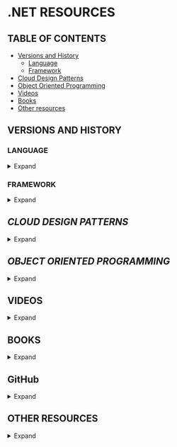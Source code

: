 # **.NET RESOURCES**


## **TABLE OF CONTENTS**
* [Versions and History](#versions-and-history)
  * [Language](#language)
  * [Framework](#framework)
* [Cloud Design Patterns](#cloud-design-patterns)
* [Object Oriented Programming](#object-oriented-programming)
* [Videos](#videos)
* [Books](#books)
* [Other resources](#other-resources)


## **VERSIONS AND HISTORY**

### LANGUAGE

<details> 
  <summary>Expand</summary>

* [C# 11](https://learn.microsoft.com/en-us/dotnet/csharp/whats-new/csharp-11)
* [C# 10](https://docs.microsoft.com/en-us/dotnet/csharp/whats-new/csharp-10)
* [C# 9](https://docs.microsoft.com/en-us/dotnet/csharp/whats-new/csharp-9)
* [C# 8](https://docs.microsoft.com/en-us/dotnet/csharp/whats-new/csharp-8)
* C# 7
  * [7.3](https://docs.microsoft.com/en-us/dotnet/csharp/whats-new/csharp-7-3)
  * [7.2](https://docs.microsoft.com/en-us/dotnet/csharp/whats-new/csharp-7-2)
  * [7.1](https://docs.microsoft.com/en-us/dotnet/csharp/whats-new/csharp-7-1)
  * [7.0](https://docs.microsoft.com/en-us/dotnet/csharp/whats-new/csharp-7)
* [C# 6](https://docs.microsoft.com/en-us/dotnet/csharp/whats-new/csharp-6)
* [C# 5](https://docs.microsoft.com/en-us/dotnet/csharp/whats-new/csharp-version-history#c-version-50)
* [C# 4](https://docs.microsoft.com/en-us/dotnet/csharp/whats-new/csharp-version-history#c-version-40)
* [C# 3](https://docs.microsoft.com/en-us/dotnet/csharp/whats-new/csharp-version-history#c-version-30)
* [C# 2](https://docs.microsoft.com/en-us/dotnet/csharp/whats-new/csharp-version-history#c-version-20)
* C# 1
  * [1.2](https://docs.microsoft.com/en-us/dotnet/csharp/whats-new/csharp-version-history#c-version-12)
  * [1.0](https://docs.microsoft.com/en-us/dotnet/csharp/whats-new/csharp-version-history#c-version-10)

</details>

### FRAMEWORK

<details> 
  <summary>Expand</summary>

#### [.NET 7](https://github.com/dotnet/core/tree/main/release-notes/7.0)
||||
|:---:|:---:|:---:|
|7.0.3|[Release notes](https://github.com/dotnet/core/blob/main/release-notes/7.0/7.0.3/7.0.3.md)|[Blog roundup](https://devblogs.microsoft.com/dotnet/february-2023-updates)|
|7.0.2|[Release notes](https://github.com/dotnet/core/blob/main/release-notes/7.0/7.0.2/7.0.2.md)|[Blog roundup](https://devblogs.microsoft.com/dotnet/january-2023-updates)|
|7.0.1|[Release notes](https://github.com/dotnet/core/blob/main/release-notes/7.0/7.0.1/7.0.1.md)|[Blog roundup](https://devblogs.microsoft.com/dotnet/december-2022-updates)|
|7.0.0|[Release notes](https://github.com/dotnet/core/blob/main/release-notes/7.0/7.0.0/7.0.0.md)|[Blog roundup](https://devblogs.microsoft.com/dotnet/announcing-dotnet-7)|

#### [.NET 6](https://github.com/dotnet/core/tree/main/release-notes/6.0)
||||
|:---:|:---:|:---:|
|6.0.14|[Release notes](https://github.com/dotnet/core/blob/main/release-notes/6.0/6.0.14/6.0.14.md)|[Blog roundup](https://devblogs.microsoft.com/dotnet/february-2023-updates)|
|6.0.13|[Release notes](https://github.com/dotnet/core/blob/main/release-notes/6.0/6.0.13/6.0.13.md)|[Blog roundup](https://devblogs.microsoft.com/dotnet/january-2023-updates)|
|6.0.12|[Release notes](https://github.com/dotnet/core/blob/main/release-notes/6.0/6.0.12/6.0.12.md)|[Blog roundup](https://devblogs.microsoft.com/dotnet/december-2022-updates)|
|6.0.11|[Release notes](https://github.com/dotnet/core/blob/main/release-notes/6.0/6.0.11/6.0.11.md)|[Blog roundup](https://devblogs.microsoft.com/dotnet/november-2022-updates)|
|6.0.10|[Release notes](https://github.com/dotnet/core/blob/main/release-notes/6.0/6.0.10/6.0.10.md)|[Blog roundup](https://devblogs.microsoft.com/dotnet/october-2022-updates)|
|6.0.9|[Release notes](https://github.com/dotnet/core/blob/main/release-notes/6.0/6.0.9/6.0.9.md)|[Blog roundup](https://devblogs.microsoft.com/dotnet/september-2022-updates)|
|6.0.8|[Release notes](https://github.com/dotnet/core/blob/main/release-notes/6.0/6.0.8/6.0.8.md)|[Blog roundup](https://devblogs.microsoft.com/dotnet/august-2022-updates)|
|6.0.7|[Release notes](https://github.com/dotnet/core/blob/main/release-notes/6.0/6.0.7/6.0.7.md)|[Blog roundup](https://devblogs.microsoft.com/dotnet/july-2022-updates)|
|6.0.6|[Release notes](https://github.com/dotnet/core/blob/main/release-notes/6.0/6.0.6/6.0.6.md)|[Blog roundup](https://devblogs.microsoft.com/dotnet/june-2022-updates)|
|6.0.5|[Release notes](https://github.com/dotnet/core/blob/main/release-notes/6.0/6.0.5/6.0.5.md)|[Blog roundup](https://devblogs.microsoft.com/dotnet/may-2022-updates)|
|6.0.4|[Release notes](https://github.com/dotnet/core/blob/main/release-notes/6.0/6.0.4/6.0.4.md)|[Blog roundup](https://devblogs.microsoft.com/dotnet/april-2022-updates)|
|6.0.3|[Release notes](https://github.com/dotnet/core/blob/main/release-notes/6.0/6.0.3/6.0.3.md)|[Blog roundup](https://devblogs.microsoft.com/dotnet/march-2022-updates)|
|6.0.2|[Release notes](https://github.com/dotnet/core/blob/main/release-notes/6.0/6.0.2/6.0.2.md)|[Blog roundup](https://devblogs.microsoft.com/dotnet/february-2022-updates)|
|6.0.1|[Release notes](https://github.com/dotnet/core/blob/main/release-notes/6.0/6.0.1/6.0.1.md)|[Blog roundup](https://devblogs.microsoft.com/dotnet/december-2021-updates)|
|6.0.0|[Release notes](https://github.com/dotnet/core/blob/main/release-notes/6.0/6.0.0/6.0.0.md)|[Blog roundup](https://devblogs.microsoft.com/dotnet/announcing-asp-net-core-in-net-6)|

#### [.NET 5](https://github.com/dotnet/core/tree/main/release-notes/5.0)
||||
|:---:|:---:|:---:|
|5.0.17|[Release notes](https://github.com/dotnet/core/blob/main/release-notes/5.0/5.0.17/5.0.17.md)|[Blog roundup](https://devblogs.microsoft.com/dotnet/may-2022-updates)|
|5.0.16|[Release notes](https://github.com/dotnet/core/blob/main/release-notes/5.0/5.0.16/5.0.16.md)|[Blog roundup](https://devblogs.microsoft.com/dotnet/april-2022-updates)|
|5.0.15|[Release notes](https://github.com/dotnet/core/blob/main/release-notes/5.0/5.0.15/5.0.15.md)|[Blog roundup](https://devblogs.microsoft.com/dotnet/march-2022-updates)|
|5.0.14|[Release notes](https://github.com/dotnet/core/blob/main/release-notes/5.0/5.0.14/5.0.14.md)|[Blog roundup](https://devblogs.microsoft.com/dotnet/february-2022-updates)|
|5.0.13|[Release notes](https://github.com/dotnet/core/blob/main/release-notes/5.0/5.0.13/5.0.13.md)|[Blog roundup](https://devblogs.microsoft.com/dotnet/december-2021-updates)|
|5.0.12|[Release notes](https://github.com/dotnet/core/blob/main/release-notes/5.0/5.0.12/5.0.12.md)|[Blog roundup](https://devblogs.microsoft.com/dotnet/november-2021-updates)|
|5.0.11|[Release notes](https://github.com/dotnet/core/blob/main/release-notes/5.0/5.0.11/5.0.11.md)|[Blog roundup](https://devblogs.microsoft.com/dotnet/october-2021-updates)|
|5.0.10|[Release notes](https://github.com/dotnet/core/blob/main/release-notes/5.0/5.0.10/5.0.10.md)|[Blog roundup](https://devblogs.microsoft.com/dotnet/september-2021-updates)|
|5.0.9|[Release notes](https://github.com/dotnet/core/blob/main/release-notes/5.0/5.0.9/5.0.9.md)|[Blog roundup](https://devblogs.microsoft.com/dotnet/net-august-2021)|
|5.0.8|[Release notes](https://github.com/dotnet/core/blob/main/release-notes/5.0/5.0.8/5.0.8.md)|[Blog roundup](https://devblogs.microsoft.com/dotnet/net-july-2021)|
|5.0.7|[Release notes](https://github.com/dotnet/core/blob/main/release-notes/5.0/5.0.7/5.0.7.md)|[Blog roundup](https://devblogs.microsoft.com/dotnet/net-june-2021)|
|5.0.6|[Release notes](https://github.com/dotnet/core/blob/main/release-notes/5.0/5.0.6/5.0.6.md)|[Blog roundup](https://devblogs.microsoft.com/dotnet/net-may-2021)|
|5.0.5|[Release notes](https://github.com/dotnet/core/blob/main/release-notes/5.0/5.0.5/5.0.5.md)|[Blog roundup](https://devblogs.microsoft.com/dotnet/net-april-2021)|
|5.0.4|[Release notes](https://github.com/dotnet/core/blob/main/release-notes/5.0/5.0.4/5.0.4.md)|[Blog roundup](https://devblogs.microsoft.com/dotnet/net-march-2021)|
|5.0.3|[Release notes](https://github.com/dotnet/core/blob/main/release-notes/5.0/5.0.3/5.0.3.md)|[Blog roundup](https://devblogs.microsoft.com/dotnet/net-february-2021)|
|5.0.2|[Release notes](https://github.com/dotnet/core/blob/main/release-notes/5.0/5.0.2/5.0.2.md)|[Blog roundup](https://devblogs.microsoft.com/dotnet/net-january-2021)|
|5.0.1|[Release notes](https://github.com/dotnet/core/blob/main/release-notes/5.0/5.0.1/5.0.1.md)|[Blog roundup](https://devblogs.microsoft.com/dotnet/net-december-2020)|
|5.0.0|[Release notes](https://github.com/dotnet/core/blob/main/release-notes/5.0/5.0.0/5.0.0.md)|[Blog roundup](https://devblogs.microsoft.com/dotnet/announcing-net-5-0)|

#### [.NET Core 3.1](https://github.com/dotnet/core/tree/main/release-notes/3.1)
||||
|:---:|:---:|:---:|
|3.1.32|[Release notes](https://github.com/dotnet/core/blob/main/release-notes/3.1/3.1.32/3.1.32.md)|[Blog roundup](https://devblogs.microsoft.com/dotnet/december-2022-updates)|
|3.1.31|[Release notes](https://github.com/dotnet/core/blob/main/release-notes/3.1/3.1.31/3.1.31.md)|[Blog roundup](https://devblogs.microsoft.com/dotnet/november-2022-updates)|
|3.1.30|[Release notes](https://github.com/dotnet/core/blob/main/release-notes/3.1/3.1.30/3.1.30.md)|[Blog roundup](https://devblogs.microsoft.com/dotnet/october-2022-updates)|
|3.1.29|[Release notes](https://github.com/dotnet/core/blob/main/release-notes/3.1/3.1.29/3.1.29.md)|[Blog roundup](https://devblogs.microsoft.com/dotnet/september-2022-updates)|
|3.1.28|[Release notes](https://github.com/dotnet/core/blob/main/release-notes/3.1/3.1.28/3.1.28.md)|[Blog roundup](https://devblogs.microsoft.com/dotnet/august-2022-updates)|
|3.1.27|[Release notes](https://github.com/dotnet/core/blob/main/release-notes/3.1/3.1.27/3.1.27.md)|[Blog roundup](https://devblogs.microsoft.com/dotnet/july-2022-updates)|
|3.1.26|[Release notes](https://github.com/dotnet/core/blob/main/release-notes/3.1/3.1.26/3.1.26.md)|[Blog roundup](https://devblogs.microsoft.com/dotnet/june-2022-updates)|
|3.1.25|[Release notes](https://github.com/dotnet/core/blob/main/release-notes/3.1/3.1.25/3.1.25.md)|[Blog roundup](https://devblogs.microsoft.com/dotnet/may-2022-updates)|
|3.1.24|[Release notes](https://github.com/dotnet/core/blob/main/release-notes/3.1/3.1.24/3.1.24.md)|[Blog roundup](https://devblogs.microsoft.com/dotnet/april-2022-updates)|
|3.1.23|[Release notes](https://github.com/dotnet/core/blob/main/release-notes/3.1/3.1.23/3.1.23.md)|[Blog roundup](https://devblogs.microsoft.com/dotnet/march-2022-updates)|
|3.1.22|[Release notes](https://github.com/dotnet/core/blob/main/release-notes/3.1/3.1.22/3.1.22.md)|[Blog roundup](https://devblogs.microsoft.com/dotnet/december-2021-updates)|
|3.1.21|[Release notes](https://github.com/dotnet/core/blob/main/release-notes/3.1/3.1.21/3.1.21.md)|[Blog roundup](https://devblogs.microsoft.com/dotnet/november-2021-updates)|
|3.1.20|[Release notes](https://github.com/dotnet/core/blob/main/release-notes/3.1/3.1.20/3.1.20.md)|[Blog roundup](https://devblogs.microsoft.com/dotnet/october-2021-updates)|
|3.1.19|[Release notes](https://github.com/dotnet/core/blob/main/release-notes/3.1/3.1.19/3.1.19.md)|[Blog roundup](https://devblogs.microsoft.com/dotnet/september-2021-updates)|
|3.1.18|[Release notes](https://github.com/dotnet/core/blob/main/release-notes/3.1/3.1.18/3.1.18.md)|[Blog roundup](https://devblogs.microsoft.com/dotnet/net-august-2021)|
|3.1.17|[Release notes](https://github.com/dotnet/core/blob/main/release-notes/3.1/3.1.17/3.1.17.md)|[Blog roundup](https://devblogs.microsoft.com/dotnet/net-july-2021)|
|3.1.16|[Release notes](https://github.com/dotnet/core/blob/main/release-notes/3.1/3.1.16/3.1.16.md)|[Blog roundup](https://devblogs.microsoft.com/dotnet/net-june-2021)|
|3.1.15|[Release notes](https://github.com/dotnet/core/blob/main/release-notes/3.1/3.1.15/3.1.15.md)|[Blog roundup](https://devblogs.microsoft.com/dotnet/net-may-2021)|
|3.1.14|[Release notes](https://github.com/dotnet/core/blob/main/release-notes/3.1/3.1.14/3.1.14.md)|[Blog roundup](https://devblogs.microsoft.com/dotnet/net-april-2021)|
|3.1.13|[Release notes](https://github.com/dotnet/core/blob/main/release-notes/3.1/3.1.13/3.1.13.md)|[Blog roundup](https://devblogs.microsoft.com/dotnet/net-march-2021)|
|3.1.12|[Release notes](https://github.com/dotnet/core/blob/main/release-notes/3.1/3.1.12/3.1.12.md)|[Blog roundup](https://devblogs.microsoft.com/dotnet/net-february-2021)|
|3.1.11|[Release notes](https://github.com/dotnet/core/blob/main/release-notes/3.1/3.1.11/3.1.11.md)|[Blog roundup](https://devblogs.microsoft.com/dotnet/net-january-2021)|
|3.1.10|[Release notes](https://github.com/dotnet/core/blob/main/release-notes/3.1/3.1.10/3.1.10.md)|[Blog roundup](https://devblogs.microsoft.com/dotnet/net-core-november-2020)|
|3.1.9|[Release notes](https://github.com/dotnet/core/blob/main/release-notes/3.1/3.1.9/3.1.9.md)|[Blog roundup](https://devblogs.microsoft.com/dotnet/net-core-october-2020)|
|3.1.8|[Release notes](https://github.com/dotnet/core/blob/main/release-notes/3.1/3.1.8/3.1.8.md)|[Blog roundup](https://devblogs.microsoft.com/dotnet/net-core-september-2020)|
|3.1.7|[Release notes](https://github.com/dotnet/core/blob/main/release-notes/3.1/3.1.7/3.1.7.md)|[Blog roundup](https://devblogs.microsoft.com/dotnet/net-core-august-2020)|
|3.1.6|[Release notes](https://github.com/dotnet/core/blob/main/release-notes/3.1/3.1.6/3.1.6.md)|[Blog roundup](https://devblogs.microsoft.com/dotnet/net-core-july-2020)|
|3.1.5|[Release notes](https://github.com/dotnet/core/blob/main/release-notes/3.1/3.1.5/3.1.5.md)|[Blog roundup](https://devblogs.microsoft.com/dotnet/net-core-june-2020-updates-2-1-19-and-3-1-5)|
|3.1.4|[Release notes](https://github.com/dotnet/core/blob/main/release-notes/3.1/3.1.4/3.1.4.md)|[Blog roundup](https://devblogs.microsoft.com/dotnet/net-core-may-2020)|
|3.1.3|[Release notes](https://github.com/dotnet/core/blob/main/release-notes/3.1/3.1.3/3.1.3.md)|[Blog roundup](https://devblogs.microsoft.com/dotnet/net-core-march-2020)|
|3.1.2|[Release notes](https://github.com/dotnet/core/blob/main/release-notes/3.1/3.1.2/3.1.2.md)|[Blog roundup](https://devblogs.microsoft.com/dotnet/net-core-february-2020)|
|3.1.1|[Release notes](https://github.com/dotnet/core/blob/main/release-notes/3.1/3.1.1/3.1.1.md)|[Blog roundup](https://devblogs.microsoft.com/dotnet/net-core-january-2020)|
|3.1.0|[Release notes](https://github.com/dotnet/core/blob/main/release-notes/3.1/3.1.0/3.1.0.md)|[Blog roundup](https://devblogs.microsoft.com/dotnet/announcing-net-core-3-1)|

#### [.NET Core 3.0](https://github.com/dotnet/core/tree/main/release-notes/3.0)
||||
|:---:|:---:|:---:|
|3.0.3|[Release notes](https://github.com/dotnet/core/blob/main/release-notes/3.0/3.0.3/3.0.3.md)|[Blog roundup](https://devblogs.microsoft.com/dotnet/net-core-february-2020)|
|3.0.2|[Release notes](https://github.com/dotnet/core/blob/main/release-notes/3.0/3.0.2/3.0.2.md)|[Blog roundup](https://devblogs.microsoft.com/dotnet/net-core-January-2020)|
|3.0.1|[Release notes](https://github.com/dotnet/core/blob/main/release-notes/3.0/3.0.1/3.0.1.md)|[Blog roundup](https://devblogs.microsoft.com/dotnet/net-core-November-2019)|
|3.0.0|[Release notes](https://github.com/dotnet/core/blob/main/release-notes/3.0/3.0.0/3.0.0.md)|[Blog roundup](https://devblogs.microsoft.com/dotnet/announcing-net-core-3-0)|

#### [.NET Core 2.2](https://github.com/dotnet/core/tree/main/release-notes/2.2)
||||
|:---:|:---:|:---:|
|2.2.8|[Release notes](https://github.com/dotnet/core/blob/main/release-notes/2.2/2.2.8/2.2.8.md)|[Blog roundup](https://devblogs.microsoft.com/dotnet/net-core-November-2019)|
|2.2.7|[Release notes](https://github.com/dotnet/core/blob/main/release-notes/2.2/2.2.7/2.2.7.md)|[Blog roundup](https://devblogs.microsoft.com/dotnet/net-core-september-2019)|
|2.2.6|[Release notes](https://github.com/dotnet/core/blob/main/release-notes/2.2/2.2.6/2.2.6.md)|[Blog roundup](https://devblogs.microsoft.com/dotnet/net-core-july-2019)|
|2.2.5|[Release notes](https://github.com/dotnet/core/blob/main/release-notes/2.2/2.2.5/2.2.5.md)|[Blog roundup](https://devblogs.microsoft.com/dotnet/net-core-may-2019)|
|2.2.4|[Release notes](https://github.com/dotnet/core/blob/main/release-notes/2.2/2.2.4/2.2.4.md)|[Blog roundup](https://devblogs.microsoft.com/dotnet/net-core-april-2019-updates-2-1-10-and-2-2-4)|
|2.2.3|[Release notes](https://github.com/dotnet/core/blob/main/release-notes/2.2/2.2.3/2.2.3.md)|[Blog roundup](https://devblogs.microsoft.com/dotnet/net-core-march-2019)|
|2.2.2|[Release notes](https://github.com/dotnet/core/blob/main/release-notes/2.2/2.2.2/2.2.2.md)|[Blog roundup](https://devblogs.microsoft.com/dotnet/net-core-february-2019)|
|2.2.1|[Release notes](https://github.com/dotnet/core/blob/main/release-notes/2.2/2.2.1/2.2.1.md)|[Blog roundup](https://devblogs.microsoft.com/dotnet/net-core-january-2019-update)|
|2.2.0|[Release notes](https://github.com/dotnet/core/blob/main/release-notes/2.2/2.2.0/2.2.0.md)|[Blog roundup](https://devblogs.microsoft.com/dotnet/announcing-net-core-2-2)|

#### [.NET Core 2.1](https://github.com/dotnet/core/tree/main/release-notes/2.1)
||||
|:---:|:---:|:---:|
|2.1.30|[Release notes](https://github.com/dotnet/core/blob/main/release-notes/2.1/2.1.30/2.1.30.md)|[Blog roundup](https://devblogs.microsoft.com/dotnet/net-august-2021)|
|2.1.28|[Release notes](https://github.com/dotnet/core/blob/main/release-notes/2.1/2.1.28/2.1.28.md)|[Blog roundup](https://devblogs.microsoft.com/dotnet/net-may-2021)|
|2.1.27|[Release notes](https://github.com/dotnet/core/blob/main/release-notes/2.1/2.1.27/2.1.27.md)|[Blog roundup](https://devblogs.microsoft.com/dotnet/net-april-2021)|
|2.1.26|[Release notes](https://github.com/dotnet/core/blob/main/release-notes/2.1/2.1.26/2.1.26.md)|[Blog roundup](https://devblogs.microsoft.com/dotnet/net-march-2021)|
|2.1.25|[Release notes](https://github.com/dotnet/core/blob/main/release-notes/2.1/2.1.25/2.1.25.md)|[Blog roundup](https://devblogs.microsoft.com/dotnet/net-february-2021)|
|2.1.24|[Release notes](https://github.com/dotnet/core/blob/main/release-notes/2.1/2.1.24/2.1.24.md)|[Blog roundup](https://devblogs.microsoft.com/dotnet/net-january-2021)|
|2.1.23|[Release notes](https://github.com/dotnet/core/blob/main/release-notes/2.1/2.1.23/2.1.23.md)|[Blog roundup](https://devblogs.microsoft.com/dotnet/net-core-october-2020)|
|2.1.22|[Release notes](https://github.com/dotnet/core/blob/main/release-notes/2.1/2.1.22/2.1.22.md)|[Blog roundup](https://devblogs.microsoft.com/dotnet/net-core-september-2020)|
|2.1.21|[Release notes](https://github.com/dotnet/core/blob/main/release-notes/2.1/2.1.21/2.1.21.md)|[Blog roundup](https://devblogs.microsoft.com/dotnet/net-core-august-2020)|
|2.1.20|[Release notes](https://github.com/dotnet/core/blob/main/release-notes/2.1/2.1.20/2.1.20.md)|[Blog roundup](https://devblogs.microsoft.com/dotnet/net-core-june-2020-updates-2-1-19-and-3-1-5)|
|2.1.19|[Release notes](https://github.com/dotnet/core/blob/main/release-notes/2.1/2.1.19/2.1.19.md)|[Blog roundup](https://devblogs.microsoft.com/dotnet/net-core-june-2020-updates-2-1-19-and-3-1-5)|
|2.1.18|[Release notes](https://github.com/dotnet/core/blob/main/release-notes/2.1/2.1.18/2.1.18.md)|[Blog roundup](https://devblogs.microsoft.com/dotnet/net-core-may-2020)|
|2.1.17|[Release notes](https://github.com/dotnet/core/blob/main/release-notes/2.1/2.1.17/2.1.17.md)|[Blog roundup](https://devblogs.microsoft.com/dotnet/net-core-march-2020)|
|2.1.16|[Release notes](https://github.com/dotnet/core/blob/main/release-notes/2.1/2.1.16/2.1.16.md)|[Blog roundup](https://devblogs.microsoft.com/dotnet/net-core-february-2020)|
|2.1.15|[Release notes](https://github.com/dotnet/core/blob/main/release-notes/2.1/2.1.15/2.1.15.md)|[Blog roundup](https://devblogs.microsoft.com/dotnet/net-core-January-2020)|
|2.1.14|[Release notes](https://github.com/dotnet/core/blob/main/release-notes/2.1/2.1.14/2.1.14.md)|[Blog roundup](https://devblogs.microsoft.com/dotnet/net-core-november-2019)|
|2.1.13|[Release notes](https://github.com/dotnet/core/blob/main/release-notes/2.1/2.1.13/2.1.13.md)|[Blog roundup](https://devblogs.microsoft.com/dotnet/net-core-september-2019)|
|2.1.12|[Release notes](https://github.com/dotnet/core/blob/main/release-notes/2.1/2.1.12/2.1.12.md)|[Blog roundup](https://devblogs.microsoft.com/dotnet/net-core-july-2019)|
|2.1.11|[Release notes](https://github.com/dotnet/core/blob/main/release-notes/2.1/2.1.11/2.1.11.md)|[Blog roundup](https://devblogs.microsoft.com/dotnet/net-core-may-2019)|
|2.1.10|[Release notes](https://github.com/dotnet/core/blob/main/release-notes/2.1/2.1.10/2.1.10.md)|[Blog roundup](https://devblogs.microsoft.com/dotnet/net-core-april-2019-updates-2-1-10-and-2-2-4)|
|2.1.9|[Release notes](https://github.com/dotnet/core/blob/main/release-notes/2.1/2.1.9/2.1.9.md)|[Blog roundup](https://devblogs.microsoft.com/dotnet/net-core-march-2019)|
|2.1.8|[Release notes](https://github.com/dotnet/core/blob/main/release-notes/2.1/2.1.8/2.1.8.md)|[Blog roundup](https://devblogs.microsoft.com/dotnet/net-core-february-2019)|
|2.1.7|[Release notes](https://github.com/dotnet/core/blob/main/release-notes/2.1/2.1.7/2.1.7.md)|[Blog roundup](https://devblogs.microsoft.com/dotnet/net-core-january-2019-update)|
|2.1.6|[Release notes](https://github.com/dotnet/core/blob/main/release-notes/2.1/2.1.6/2.1.6.md)||
|2.1.5|[Release notes](https://github.com/dotnet/core/blob/main/release-notes/2.1/2.1.5/2.1.5.md)|[Blog roundup](https://devblogs.microsoft.com/dotnet/net-core-october-2018-update)|
|2.1.4|[Release notes](https://github.com/dotnet/core/blob/main/release-notes/2.1/2.1.4/2.1.4.md)|[Blog roundup](https://devblogs.microsoft.com/dotnet/net-core-september-2018-update)|
|2.1.3|[Release notes](https://github.com/dotnet/core/blob/main/release-notes/2.1/2.1.3/2.1.3.md)||
|2.1.2|[Release notes](https://github.com/dotnet/core/blob/main/release-notes/2.1/2.1.2.md)||
|2.1.1|[Release notes](https://github.com/dotnet/core/blob/main/release-notes/2.1/2.1.1.md)||
|2.1.0|[Release notes](https://github.com/dotnet/core/blob/main/release-notes/2.1/2.1.0.md)|[Blog roundup](https://devblogs.microsoft.com/dotnet/announcing-net-core-2-1)|

#### [.NET Core 2.0](https://github.com/dotnet/core/tree/main/release-notes/2.0)
||||
|:---:|:---:|:---:|
|2.0.9|[Release notes](https://github.com/dotnet/core/blob/main/release-notes/2.0/2.0.9.md)||
|2.0.7|[Release notes](https://github.com/dotnet/core/blob/main/release-notes/2.0/2.0.7.md)||
|2.0.6|[Release notes](https://github.com/dotnet/core/blob/main/release-notes/2.0/2.0.6.md)||
|2.0.5|[Release notes](https://github.com/dotnet/core/blob/main/release-notes/2.0/2.0.5.md)|[Blog roundup](https://devblogs.microsoft.com/dotnet/net-core-january-2018-update)|
|2.0.4|[Release notes](https://github.com/dotnet/core/blob/main/release-notes/2.0/2.0.4.md)||
|2.0.3|[Release notes](https://github.com/dotnet/core/blob/main/release-notes/2.0/2.0.3.md)|[Blog roundup](https://devblogs.microsoft.com/dotnet/net-core-november-2017-update)|
|2.0.0|[Release notes](https://github.com/dotnet/core/blob/main/release-notes/2.0/2.0.0.md)|[Blog roundup](https://devblogs.microsoft.com/dotnet/announcing-net-core-2-0)|

#### [.NET Core 1.1](https://github.com/dotnet/core/tree/main/release-notes/1.1)
||||
|:---:|:---:|:---:|
|1.1.13|[Release notes](https://github.com/dotnet/core/blob/main/release-notes/1.1/1.1.13/1.1.13.md)|[Blog roundup](https://devblogs.microsoft.com/dotnet/net-core-may-2019)|
|1.1.12|[Release notes](https://github.com/dotnet/core/blob/main/release-notes/1.1/1.1.12/1.1.12.md)|[Blog roundup](https://devblogs.microsoft.com/dotnet/net-core-march-2019)|
|1.1.11|[Release notes](https://github.com/dotnet/core/blob/main/release-notes/1.1/1.1.11/1.1.11.md)|[Blog roundup](https://devblogs.microsoft.com/dotnet/net-core-february-2019)|
|1.1.10|[Release notes](https://github.com/dotnet/core/blob/main/release-notes/1.1/1.1.10.md)||
|1.1.9|[Release notes](https://github.com/dotnet/core/blob/main/release-notes/1.1/1.1.9.md)||
|1.1.8|[Release notes](https://github.com/dotnet/core/blob/main/release-notes/1.1/1.1.8.md)||
|1.1.7|[Release notes](https://github.com/dotnet/core/blob/main/release-notes/1.1/1.1.7.md)||
|1.1.6|[Release notes](https://github.com/dotnet/core/blob/main/release-notes/1.1/1.1.6.md)|[Blog roundup](https://devblogs.microsoft.com/dotnet/net-core-january-2018-update)|
|1.1.5|[Release notes](https://github.com/dotnet/core/blob/main/release-notes/1.1/1.1.5.md)|[Blog roundup](https://devblogs.microsoft.com/dotnet/net-core-november-2017-update)|
|1.1.4|[Release notes](https://github.com/dotnet/core/blob/main/release-notes/1.1/1.1.4.md)||
|1.1.2|[Release notes](https://github.com/dotnet/core/blob/main/release-notes/1.1/1.1.2.md)||
|1.1.1|[Release notes](https://github.com/dotnet/core/blob/main/release-notes/1.1/1.1.1.md)||
|1.1.0|[Release notes](https://github.com/dotnet/core/blob/main/release-notes/1.1/1.1.md)|[Blog roundup](https://devblogs.microsoft.com/dotnet/announcing-net-core-1-1)|

#### [.NET Core 1.0](https://github.com/dotnet/core/tree/main/release-notes/1.0)
||||
|:---:|:---:|:---:|
|1.0.16|[Release notes](https://github.com/dotnet/core/blob/main/release-notes/1.0/1.0.16/1.0.16.md)|[Blog roundup](https://devblogs.microsoft.com/dotnet/net-core-may-2019)|
|1.0.15|[Release notes](https://github.com/dotnet/core/blob/main/release-notes/1.0/1.0.15/1.0.15.md)|[Blog roundup](https://devblogs.microsoft.com/dotnet/net-core-march-2019)|
|1.0.14|[Release notes](https://github.com/dotnet/core/blob/main/release-notes/1.0/1.0.14/1.0.14.md)|[Blog roundup](https://devblogs.microsoft.com/dotnet/net-core-february-2019)|
|1.0.13|[Release notes](https://github.com/dotnet/core/blob/main/release-notes/1.0/1.0.13.md)||
|1.0.12|[Release notes](https://github.com/dotnet/core/blob/main/release-notes/1.0/1.0.12.md)||
|1.0.11|[Release notes](https://github.com/dotnet/core/blob/main/release-notes/1.0/1.0.11.md)||
|1.0.10|[Release notes](https://github.com/dotnet/core/blob/main/release-notes/1.0/1.0.10.md)||
|1.0.9|[Release notes](https://github.com/dotnet/core/blob/main/release-notes/1.0/1.0.9.md)|[Blog roundup](https://devblogs.microsoft.com/dotnet/net-core-january-2018-update)|
|1.0.8|[Release notes](https://github.com/dotnet/core/blob/main/release-notes/1.0/1.0.8.md)|[Blog roundup](https://devblogs.microsoft.com/dotnet/net-core-november-2017-update)|
|1.0.7|[Release notes](https://github.com/dotnet/core/blob/main/release-notes/1.0/1.0.7.md)||
|1.0.5|[Release notes](https://github.com/dotnet/core/blob/main/release-notes/1.0/1.0.5.md)||
|1.0.4|[Release notes](https://github.com/dotnet/core/blob/main/release-notes/1.0/1.0.4.md)||
|1.0.3|[Release notes](https://github.com/dotnet/core/blob/main/release-notes/1.0/1.0.3.md)||
|1.0.0|[Release notes](https://github.com/dotnet/core/blob/main/release-notes/1.0/1.0.0.md)|[Blog roundup](https://blogs.msdn.microsoft.com/dotnet/2016/06/27/announcing-net-core-1-0)|

</details>


## *CLOUD DESIGN PATTERNS*

<details> 
  <summary>Expand</summary>

* [Availability](https://docs.microsoft.com/en-us/azure/architecture/patterns/category/availability)
  * [Deployment stamps](https://docs.microsoft.com/en-us/azure/architecture/patterns/deployment-stamp)
    * *Deploy multiple independent copies of application components, including data stores*
  * [Geodes](https://docs.microsoft.com/en-us/azure/architecture/patterns/geodes)
    * *Deploy backend services into a set of geographical nodes, each of which can service any client request in any region*
  * [Health endpoint monitoring](https://docs.microsoft.com/en-us/azure/architecture/patterns/health-endpoint-monitoring)
    * *Implement functional checks in an application that external tools can access through exposed endpoints at regular intervals*
  * [Queue-based load leveling](https://docs.microsoft.com/en-us/azure/architecture/patterns/queue-based-load-leveling)
    * *Use a queue that acts as a buffer between a task and a service that it invokes, to smooth intermittent heavy loads*
  * [Throttling](https://docs.microsoft.com/en-us/azure/architecture/patterns/throttling)
    * *Control the consumption of resources by an instance of an application, an individual tenant, or an entire service*
* [Data management](https://docs.microsoft.com/en-us/azure/architecture/patterns/category/data-management)
  * [Cache-aside](https://docs.microsoft.com/en-us/azure/architecture/patterns/cache-aside)
    * *Load data on demand into a cache from a data store*
  * [Command and Query responsibility segregation (CQRS)](https://docs.microsoft.com/en-us/azure/architecture/patterns/cqrs)
    * *Segregate operations that read data from operations that update data by using separate interfaces*
  * [Event sourcing](https://docs.microsoft.com/en-us/azure/architecture/patterns/event-sourcing)
    * *Use an append-only store to record the full series of events that describe actions taken on data in a domain*
  * [Index table](https://docs.microsoft.com/en-us/azure/architecture/patterns/index-table)
    * *Create indexes over the fields in data stores that are frequently referenced by queries*
  * [Materialized view](https://docs.microsoft.com/en-us/azure/architecture/patterns/materialized-view)
    * *Generate prepopulated views over the data in one or more data stores when the data isn't ideally formatted for required query operations*
  * [Sharding](https://docs.microsoft.com/en-us/azure/architecture/patterns/sharding)
    * *Divide a data store into a set of horizontal partitions or shards*
  * [Static content hosting](https://docs.microsoft.com/en-us/azure/architecture/patterns/static-content-hosting)
    * *Deploy static content to a cloud-based storage service that can deliver them directly to the client*
  * [Valet key](https://docs.microsoft.com/en-us/azure/architecture/patterns/valet-key)
    * *Use a token or key that provides clients with restricted direct access to a specific resource or service*
* [Design and Implementation](https://docs.microsoft.com/en-us/azure/architecture/patterns/category/design-implementation)
  * [Ambassador](https://docs.microsoft.com/en-us/azure/architecture/patterns/ambassador)
    * *Create helper services that send network requests on behalf of a consumer service or application*
  * [Anti-corruption layer](https://docs.microsoft.com/en-us/azure/architecture/patterns/anti-corruption-layer)
    * *Implement a façade or adapter layer between a modern application and a legacy system*
  * [Backends for Frontends](https://docs.microsoft.com/en-us/azure/architecture/patterns/backends-for-frontends)
    * *Create separate backend services to be consumed by specific frontend applications or interfaces*
  * [Command and Query responsibility segregation (CQRS)](https://docs.microsoft.com/en-us/azure/architecture/patterns/cqrs)
    * *Segregate operations that read data from operations that update data by using separate interfaces*
  * [Compute resource consolidation](https://docs.microsoft.com/en-us/azure/architecture/patterns/compute-resource-consolidation)
    * *Consolidate multiple tasks or operations into a single computational unit*
  * [External configuration store](https://docs.microsoft.com/en-us/azure/architecture/patterns/external-configuration-store)
    * *Move configuration information out of the application deployment package to a centralized location*
  * [Gateway aggregation](https://docs.microsoft.com/en-us/azure/architecture/patterns/gateway-aggregation)
    * *Use a gateway to aggregate multiple individual requests into a single request*
  * [Gateway offloading](https://docs.microsoft.com/en-us/azure/architecture/patterns/gateway-offloading)
    * *Offload shared or specialized service functionality to a gateway proxy*
  * [Gateway routing](https://docs.microsoft.com/en-us/azure/architecture/patterns/gateway-routing)
    * *Route requests to multiple services using a single endpoint*
  * [Leader election](https://docs.microsoft.com/en-us/azure/architecture/patterns/leader-election)
    * *Coordinate the actions performed by a collection of collaborating task instances in a distributed application by electing one instance as the leader that assumes responsibility for managing the other instances*
  * [Pipes and filters](https://docs.microsoft.com/en-us/azure/architecture/patterns/pipes-and-filters)
    * *Break down a task that performs complex processing into a series of separate elements that can be reused*
  * [Sidecar](https://docs.microsoft.com/en-us/azure/architecture/patterns/sidecar)
    * *Deploy components of an application into a separate process or container to provide isolation and encapsulation*
  * [Static content hosting](https://docs.microsoft.com/en-us/azure/architecture/patterns/static-content-hosting)
    * *Deploy static content to a cloud-based storage service that can deliver them directly to the client*
  * [Strangler fig](https://docs.microsoft.com/en-us/azure/architecture/patterns/strangler-fig)
    * *Incrementally migrate a legacy system by gradually replacing specific pieces of functionality with new applications and services*
* [Management and Monitoring](https://docs.microsoft.com/en-us/azure/architecture/patterns/category/management-monitoring)
  * [Ambassador](https://docs.microsoft.com/en-us/azure/architecture/patterns/ambassador)
    * *Create helper services that send network requests on behalf of a consumer service or application*
  * [Anti-corruption layer](https://docs.microsoft.com/en-us/azure/architecture/patterns/anti-corruption-layer)
    * *Implement a façade or adapter layer between a modern application and a legacy system*
  * [External configuration store](https://docs.microsoft.com/en-us/azure/architecture/patterns/external-configuration-store)
    * *Move configuration information out of the application deployment package to a centralized location*
  * [Gateway aggregation](https://docs.microsoft.com/en-us/azure/architecture/patterns/gateway-aggregation)
    * *Use a gateway to aggregate multiple individual requests into a single request*
  * [Gateway offloading](https://docs.microsoft.com/en-us/azure/architecture/patterns/gateway-offloading)
    * *Offload shared or specialized service functionality to a gateway proxy*
  * [Gateway routing](https://docs.microsoft.com/en-us/azure/architecture/patterns/gateway-routing)
    * *Route requests to multiple services using a single endpoint*
  * [Health endpoint monitoring](https://docs.microsoft.com/en-us/azure/architecture/patterns/health-endpoint-monitoring)
    * *Implement functional checks in an application that external tools can access through exposed endpoints at regular intervals*
  * [Sidecar](https://docs.microsoft.com/en-us/azure/architecture/patterns/sidecar)
    * *Deploy components of an application into a separate process or container to provide isolation and encapsulation*
  * [Strangler fig](https://docs.microsoft.com/en-us/azure/architecture/patterns/strangler-fig)
    * *Incrementally migrate a legacy system by gradually replacing specific pieces of functionality with new applications and services*
* [Messaging](https://docs.microsoft.com/en-us/azure/architecture/patterns/category/messaging)
  * [Asynchronous request-reply](https://docs.microsoft.com/en-us/azure/architecture/patterns/async-request-reply)
    * *Decouple backend processing from a frontend host, where backend processing needs to be asynchronous, but the frontend still needs a clear response*
  * [Claim-check](https://docs.microsoft.com/en-us/azure/architecture/patterns/claim-check)
    * *Split a large message into a claim check and a payload to avoid overwhelming a message bus*
  * [Choreography](https://docs.microsoft.com/en-us/azure/architecture/patterns/choreography)
    * *Have each component of the system participate in the decision-making process about the workflow of a business transaction, instead of relying on a central point of control*
  * [Competing consumers](https://docs.microsoft.com/en-us/azure/architecture/patterns/competing-consumers)
    * *Enable multiple concurrent consumers to process messages received on the same messaging channel*
  * [Pipes and filters](https://docs.microsoft.com/en-us/azure/architecture/patterns/pipes-and-filters)
    * *Break down a task that performs complex processing into a series of separate elements that can be reused*
  * [Priority queue](https://docs.microsoft.com/en-us/azure/architecture/patterns/priority-queue)
    * *Prioritize requests sent to services so that requests with a higher priority are received and processed more quickly than those with a lower priority*
  * [Publish-subscriber](https://docs.microsoft.com/en-us/azure/architecture/patterns/publisher-subscriber)
    * *Enable an application to announce events to multiple interested consumers asynchronously, without coupling the senders to the receivers*
  * [Queue-based load leveling](https://docs.microsoft.com/en-us/azure/architecture/patterns/queue-based-load-leveling)
    * *Use a queue that acts as a buffer between a task and a service that it invokes in order to smooth intermittent heavy loads*
  * [Scheduler agent supervisor](https://docs.microsoft.com/en-us/azure/architecture/patterns/scheduler-agent-supervisor)
    * *Coordinate a set of actions across a distributed set of services and other remote resources*
  * [Sequential convoy](https://docs.microsoft.com/en-us/azure/architecture/patterns/sequential-convoy)
    * *Process a set of related messages in a defined order, without blocking processing of other groups of messages*
* [Performance and Scalability](https://docs.microsoft.com/en-us/azure/architecture/patterns/category/performance-scalability)
  * [Cache-aside](https://docs.microsoft.com/en-us/azure/architecture/patterns/cache-aside)
    * *Load data on demand into a cache from a data store*
  * [Choreography](https://docs.microsoft.com/en-us/azure/architecture/patterns/choreography)
    * *Have each component of the system participate in the decision-making process about the workflow of a business transaction, instead of relying on a central point of control*
  * [Command and Query responsibility segregation (CQRS)](https://docs.microsoft.com/en-us/azure/architecture/patterns/cqrs)
    * *Segregate operations that read data from operations that update data by using separate interfaces*
  * [Event sourcing](https://docs.microsoft.com/en-us/azure/architecture/patterns/event-sourcing)
    * *Use an append-only store to record the full series of events that describe actions taken on data in a domain*
  * [Deployment stamps](https://docs.microsoft.com/en-us/azure/architecture/patterns/deployment-stamp)
    * *Deploy multiple independent copies of application components, including data stores*
  * [Geodes](https://docs.microsoft.com/en-us/azure/architecture/patterns/geodes)
    * *Deploy backend services into a set of geographical nodes, each of which can service any client request in any region*
  * [Index table](https://docs.microsoft.com/en-us/azure/architecture/patterns/index-table)
    * *Create indexes over the fields in data stores that are frequently referenced by queries*
  * [Materialized view](https://docs.microsoft.com/en-us/azure/architecture/patterns/materialized-view)
    * *Generate prepopulated views over the data in one or more data stores when the data isn't ideally formatted for required query operations*
  * [Priority queue](https://docs.microsoft.com/en-us/azure/architecture/patterns/priority-queue)
    * *Prioritize requests sent to services so that requests with a higher priority are received and processed more quickly than those with a lower priority*
  * [Queue-based load leveling](https://docs.microsoft.com/en-us/azure/architecture/patterns/queue-based-load-leveling)
    * *Use a queue that acts as a buffer between a task and a service that it invokes in order to smooth intermittent heavy loads*
  * [Sharding](https://docs.microsoft.com/en-us/azure/architecture/patterns/sharding)
    * *Divide a data store into a set of horizontal partitions or shards*
  * [Static content hosting](https://docs.microsoft.com/en-us/azure/architecture/patterns/static-content-hosting)
    * *Deploy static content to a cloud-based storage service that can deliver them directly to the client*
  * [Throttling](https://docs.microsoft.com/en-us/azure/architecture/patterns/throttling)
    * *Control the consumption of resources by an instance of an application, an individual tenant, or an entire service*
* [Resiliency](https://docs.microsoft.com/en-us/azure/architecture/patterns/category/resiliency)
  * [Bulkhead](https://docs.microsoft.com/en-us/azure/architecture/patterns/bulkhead)
    * *Isolate elements of an application into pools so that if one fails, the others will continue to function*
  * [Circuit breaker](https://docs.microsoft.com/en-us/azure/architecture/patterns/circuit-breaker)
    * *Handle faults that might take a variable amount of time to fix when connecting to a remote service or resource*
  * [Compensating transatcion](https://docs.microsoft.com/en-us/azure/architecture/patterns/compensating-transaction)
    * *Undo the work performed by a series of steps, which together define an eventually consistent operation*
  * [Health endpoint monitoring](https://docs.microsoft.com/en-us/azure/architecture/patterns/health-endpoint-monitoring)
    * *Implement functional checks in an application that external tools can access through exposed endpoints at regular intervals*
  * [Leader election](https://docs.microsoft.com/en-us/azure/architecture/patterns/leader-election)
    * *Coordinate the actions performed by a collection of collaborating task instances in a distributed application by electing one instance as the leader that assumes responsibility for managing the other instances*
  * [Queue-based load leveling](https://docs.microsoft.com/en-us/azure/architecture/patterns/queue-based-load-leveling)
    * *Use a queue that acts as a buffer between a task and a service that it invokes in order to smooth intermittent heavy loads*
  * [Retry](https://docs.microsoft.com/en-us/azure/architecture/patterns/retry)
    * *Enable an application to handle anticipated, temporary failures when it tries to connect to a service or network resource by transparently retrying an operation that's previously failed*
  * [Scheduler agent supervisor](https://docs.microsoft.com/en-us/azure/architecture/patterns/scheduler-agent-supervisor)
    * *Coordinate a set of actions across a distributed set of services and other remote resources*
* [Security](https://docs.microsoft.com/en-us/azure/architecture/patterns/category/security)
  * [Federated identity](https://docs.microsoft.com/en-us/azure/architecture/patterns/federated-identity)
    * *Delegate authentication to an external identity provider.*
  * [Gatekeeper](https://docs.microsoft.com/en-us/azure/architecture/patterns/gatekeeper)
    * *Protect applications and services by using a dedicated host instance that acts as a broker between clients and the application or service, validates and sanitizes requests, and passes requests and data between them*
  * [Valet key](https://docs.microsoft.com/en-us/azure/architecture/patterns/valet-key)
    * *Use a token or key that provides clients with restricted direct access to a specific resource or service*

</details>


## *OBJECT ORIENTED PROGRAMMING*

<details> 
  <summary>Expand</summary>

* [Single Responsibility Principle Explained Practically in C# (The S in SOLID)](https://www.youtube.com/watch?v=5RwhyZnVRS8)
* [Open Closed Principle Explained Practically in C# (The O in SOLID)](https://www.youtube.com/watch?v=VFlk43QGEgc)
* [Liskov Substitution Principle Explained Practically in C# (The L in SOLID)](https://www.youtube.com/watch?v=-3UXq2krhyw)
* [Interface Segregation Principle Explained Practically in C# (The I in SOLID)](https://www.youtube.com/watch?v=y1JiMGP51NE)
* [Dependency Inversion Principle Explained Practically in C# (The D in SOLID)](https://www.youtube.com/watch?v=NnZZMkwI6KI)

</details>


## **VIDEOS**

<details> 
  <summary>Expand</summary>

### YouTube channels
* [NDC Conferences](https://www.youtube.com/@NDC)
  * [NDC Oslo 2022](https://www.youtube.com/watch?v=p0oTrCZ5acE&list=PL03Lrmd9CiGdOxMEQ6JS6GDT3BV8-_Xki)
  * [NDC Minnesota 2022](https://www.youtube.com/watch?v=-6iRgh9FCOs&list=PL03Lrmd9CiGfX-SRgaX96c0IS3NJnWpbF)
  * [NDC Melbourne 2022](https://www.youtube.com/watch?v=reL-ke2J03o&list=PL03Lrmd9CiGccT0ERZ9YywROnQryo6gLG)
  * [NDC TechTown 2022](https://www.youtube.com/watch?v=iBfAA2AuaGk&list=PL03Lrmd9CiGcmbQIzvAymHzNbRCnNe47e)
  * [NDC Copenhagen 2022](https://www.youtube.com/watch?v=uAwJEFLJunk&list=PL03Lrmd9CiGfx5nhDQSIBfndNGJgQdXAr)
  * [NDC London 2022](https://www.youtube.com/watch?v=-8mQl76mQ8w&list=PL03Lrmd9CiGfgBmqFWeRxaUSQ_cSF_rCF)
  * [NDC Porto 2022](https://www.youtube.com/watch?v=t3rSCpcJzm0&list=PL03Lrmd9CiGf2W0_aZw1o_rbtXGrKCIM4)
  * [NDC Security 2022](https://www.youtube.com/watch?v=udnm-VFY4D4&list=PL03Lrmd9CiGeFHlh9oMFquhqeGN5jENWP)
  * [NDC Sydney 2021](https://www.youtube.com/watch?v=Ye8Pks1_IJ4&list=PL03Lrmd9CiGdP5Wu05BDG46Fy09czja7p)
  * [NDC Oslo 2021](https://www.youtube.com/watch?v=W9NKvPmcMz8&list=PL03Lrmd9CiGeUKxskVG9KYWCabkdR0O3E)
  * [NDC TechTown 2021](https://www.youtube.com/watch?v=GBJrgAKmG8U&list=PL03Lrmd9CiGenQiEJRS6JIWOb8tat-8NW)
  * [NDC Melbourne 2021](https://www.youtube.com/watch?v=KS2gQ_0-zXg&list=PL03Lrmd9CiGdrPYT6J4VHLP1A70SBn5e4)
  * [NDC London 2021](https://www.youtube.com/watch?v=16Nex5MDbW0&list=PL03Lrmd9CiGcCYEKnLsG2Fodiwiw7Ygln)
  * [NDC Sydney 2020](https://www.youtube.com/watch?v=pqLs7X6Cr6s&list=PL03Lrmd9CiGcBSQFKFHX_lXD66JcSyVp8)
  * [NDC TechTown 2020](https://www.youtube.com/watch?v=eYKM_wJNzUY&list=PL03Lrmd9CiGd85AWKC4vpmt8mjyp_javU)
  * [NDC Oslo 2020](https://www.youtube.com/watch?v=CX8UfflxVMI&list=PL03Lrmd9CiGepQ5Jy4WO-4IWJfrT5otfU)
  * [NDC DevOps 2020](https://www.youtube.com/watch?v=kIF2sj2IPV8&list=PL03Lrmd9CiGf9HMv-O4SYP_JPA3PBof8f)
  * [NDC London 2020](https://www.youtube.com/watch?v=2YjrmgFJ_S8&list=PL03Lrmd9CiGeteXRzmn27mnlHKgOEACi2)
  * [NDC Security 2020](https://www.youtube.com/watch?v=Nj_MKm_0V0M&list=PL03Lrmd9CiGeouMXSCXTdKf3HBIGyabZU)
  * [NDC Sydney 2019](https://www.youtube.com/watch?v=1AZA1zoP-II&list=PL03Lrmd9CiGcg2_VkY3AdZs3-bR9jzu4J)
  * [NDC TechTown 2019](https://www.youtube.com/watch?v=evV1brjMuH8&list=PL03Lrmd9CiGfJvVkPfPA8GSzFrz3bugmY)
  * [NDC Oslo 2019](https://www.youtube.com/watch?v=BCyHS7s_pjc&list=PL03Lrmd9CiGe9QtFC8LRRqknzpKgcrWpe)
  * [NDC Minnesota 2019](https://www.youtube.com/watch?v=qCOefMiakps&list=PL03Lrmd9CiGfgaslLlojzM05zIFbfSLUR)
  * [NDC Copenhagen 2019](https://www.youtube.com/watch?v=bVlWWCru-28&list=PL03Lrmd9CiGd66dVSmTwZuSHZ2AS8kI1j)
  * [NDC Security 2019](https://www.youtube.com/watch?v=IzTvlIqv0A4&list=PL03Lrmd9CiGdkhAXVXA2aA0yO-6HTHKv4)
  * [NDC Porto 2019](https://www.youtube.com/watch?v=qdXZwmn7oLY&list=PL03Lrmd9CiGeSu3F7Te9euJXvqz3wnmvJ)
  * [NDC London 2019](https://www.youtube.com/watch?v=b32aWD5FL3Q&list=PL03Lrmd9CiGfouFw_eoMCIe0Pq4lM6ygn)
  * [NDC Sydney 2018](https://www.youtube.com/watch?v=ukYuhyxXZMc&list=PL03Lrmd9CiGcqxJg1msfNXQ8tHLhXs4O7)
  * [NDC TechTown 2018](https://www.youtube.com/watch?v=VoHOLDdfDhk&list=PL03Lrmd9CiGdRHryVZBFFu6abvg-HJMmh)
  * [NDC Oslo 2018](https://www.youtube.com/watch?v=Jrjd5lfkzMk&list=PL03Lrmd9CiGfprrIjzbjdA2RRShJMzYIM)
  * [NDC Minnesota 2018](https://www.youtube.com/watch?v=WMdBoeQtxUY&list=PL03Lrmd9CiGei7clxJEyIIbVTm5NWJPm7&index=2)
  * [NDC London 2018](https://www.youtube.com/watch?v=J60aPHTlALs&list=PL03Lrmd9CiGc8PAJ70E204i-DKRTGHAdp)
  * [NDC Security 2018](https://www.youtube.com/watch?v=HfXC3MSk9dY&list=PL03Lrmd9CiGdb4e3PTMSXwVZ-TEvXEwpz)
  * [NDC TechTown 2017](https://www.youtube.com/watch?v=Xuqbl59f15A&list=PL03Lrmd9CiGeHIW7_TieRy3NZ9iHMEsUR)
  * [NDC Sydney 2017](https://www.youtube.com/watch?v=srQt1NAHYC0&list=PL03Lrmd9CiGdch9Ul3PynPDZcZ18sz9KV)
  * [NDC Oslo 2017](https://www.youtube.com/watch?v=Fuac__g928E&list=PL03Lrmd9CiGewi0lbnahxEpisoP5WZocX)
  * [NDC Copenhagen 2017](https://www.youtube.com/watch?v=K6NAamhupmE&list=PL03Lrmd9CiGcYYmVQmO3Fjdtyu9KzR3M-)
  * [NDC London 2017](https://www.youtube.com/watch?v=Z4wyg00QHN0&list=PL03Lrmd9CiGf2iIh4x8HM4iKmi6PhCe96)
  * [NDC Sydney 2016](https://www.youtube.com/watch?v=YI34UIMgkxs&list=PL03Lrmd9CiGefSKKePkvtkKkflApUK1qD)
  * [NDC Oslo 2016](https://www.youtube.com/watch?v=6I_GwgoGm1w&list=PL03Lrmd9CiGe_JexZWCsESuI3rWFvc7L_)
* [dotNET](https://www.youtube.com/@dotnet)
* [Microsoft Visual Studio](https://www.youtube.com/@visualstudio)
* [CodecampRomania](https://www.youtube.com/@CodecampRomania)
* [Nick Chapsas](https://www.youtube.com/@nickchapsas)
  * [C# 11 and .NET 7](https://www.youtube.com/watch?v=Oi_sL3aFlBc&list=PLUOequmGnXxPE5bfTYalE4DKThjrJFdOW)
  * [.NET general videos](https://www.youtube.com/watch?v=GVJ5EUhWQBc&list=PLUOequmGnXxPjam--7GAls6Tb1fSmL9mL)
  * [.NET Core videos](https://www.youtube.com/watch?v=YzOBrVlthMk&list=PLUOequmGnXxOFPJv8H7DNIappcta9brtN)
  * [Essential NuGet Packages](https://www.youtube.com/watch?v=yXzn6HxTufM&list=PLUOequmGnXxM1L_nj63YIWB8B5wdNk6dA)
  * [Software Engineering Fundamentals](https://www.youtube.com/watch?v=y8TcPr73Bwo&list=PLUOequmGnXxNsjyN3TY_t30u3mKPk6RSj)
  * [Tech from scratch](https://www.youtube.com/watch?v=NSVZa4JuTl8&list=PLUOequmGnXxOBG2qCGjhxB6o5Q0KLsIPd)
  * [Cracking the .NET interview](https://www.youtube.com/watch?v=U3QvTaw224o&list=PLUOequmGnXxOOg9Cx0Vj6JOFQZTCOyP5X)
  * [gRPC](https://www.youtube.com/watch?v=F2T6xNRoa1E&list=PLUOequmGnXxPOlhyA57ijmEyOeVmYQt32)
  * [Azure](https://www.youtube.com/watch?v=9ZpMpf9dNDA&list=PLUOequmGnXxPPcrN0PFclBABXEckcPzYY)
  * [AWS](https://www.youtube.com/watch?v=uass0C6NEpA&list=PLUOequmGnXxOjsai24V-Ig0ZyEN_i9POx)
  * [DevOps](https://www.youtube.com/watch?v=cNlxPKy_NPA&list=PLUOequmGnXxOhT6c_UqphQjxg2q4pwGQh)
  * [Discussions and Advices](https://www.youtube.com/watch?v=ouuTgwblvJI&list=PLUOequmGnXxO6HcO-1bJwK16NKQpHD07Z)
* [Raw Coding](https://www.youtube.com/@RawCoding)
  * [Authentication and Authorization](https://www.youtube.com/watch?v=ExQJljpj1lY&list=PLOeFnOV9YBa4yaz-uIi5T4ZW3QQGHJQXi)
  * [C# clean code tips](https://www.youtube.com/watch?v=ggk4qOUNXsY&list=PLOeFnOV9YBa7ngvQxCFfPo5G1C6OhDxa-)
  * [SignalR](https://www.youtube.com/watch?v=OwiOvNwc7qc&list=PLOeFnOV9YBa7nzzuXnThdfsyY06AuCP5V)
  * [Minimal API](https://www.youtube.com/watch?v=3SfA5m4CmAU&list=PLOeFnOV9YBa5hWonaiQ8Kq13eMu7nhbm2)
  * [Distributed Caching with Redis](https://www.youtube.com/watch?v=fb0XZTAURCo&list=PLOeFnOV9YBa77eJeW39a5Q2lsyfdxpE_d)
* [Milan Jovanovic](https://www.youtube.com/@MilanJovanovicTech)
  * [Clean Architecture and DDD](https://www.youtube.com/watch?v=tLk4pZZtiDY&list=PLYpjLpq5ZDGstQ5afRz-34o_0dexr1RGa)
  * [EF Core](https://www.youtube.com/watch?v=bN57EDYD6M0&list=PLYpjLpq5ZDGtE9kCEhIiK2C9tMZaTdNcN)
  * [Design Patterns](https://www.youtube.com/watch?v=h4KIngWVpfU&list=PLYpjLpq5ZDGsQUN89adlTUFtmT1q6-YW3)
  * [Web APIs](https://www.youtube.com/watch?v=H3EbflpXVmo&list=PLYpjLpq5ZDGu8RXq5HoLqTll3YLBr3PNY)
  * [Authentication and Authorization](https://www.youtube.com/watch?v=4cFhYUK8wnc&list=PLYpjLpq5ZDGtJOHUbv7KHuxtYLk1nJPw5)
* [Code Aesthetic](https://www.youtube.com/@CodeAesthetic)
* [Dave's Garage](https://www.youtube.com/@DavesGarage)
* [IAmTimCorey](https://www.youtube.com/@IAmTimCorey)
* [DotNextConf](https://www.youtube.com/@DotNextConf)
* [DevTernity](https://www.youtube.com/@DevTernity)

### Kevlin Henney
* [Clean coders hate what happens to your code when you use these enterprise programming tricks](https://www.youtube.com/watch?v=FyCYva9DhsI)
* [Declarative thinking, declarative practice - *Kevlin Henney*](https://www.youtube.com/watch?v=nrVIlhtoE3Y)
* [Get kata - *Kevlin Henney*](https://www.youtube.com/watch?v=_M4o0ExLQCs)
* [Functional C++ - *Kevlin Henney*](https://www.youtube.com/watch?v=CIg6eyJv4dk)
* [Lean code - *Kevlin Henney*](https://www.youtube.com/watch?v=-nWhH-4wWBU)
* [Seven ineffective coding habits of many programmers - *Kevlin Henney*](https://www.youtube.com/watch?v=ZsHMHukIlJY)
* [Small is beautiful - *Kevlin Henney*](https://www.youtube.com/watch?v=B3b4tremI5o)
* [Test smells and fragrances - *Kevlin Henney*](https://www.youtube.com/watch?v=wCx_6kOo99M)
* [The error of our ways - *Kevlin Henney*](https://www.youtube.com/watch?v=IiGXq3yY70o)
* [The forgotten art of Structured Programming - *Kevlin Henney*](https://www.youtube.com/watch?v=SFv8Wm2HdNM)
* [Thinking outside the synchronisation quadrant - *Kevlin Henney*](https://www.youtube.com/watch?v=2yXtZ8x7TXw)
* [What do you mean? - *Kevlin Henney*](https://www.youtube.com/watch?v=ndnvOElnyUg)

### Jon Skeet
* [Abusing C# - *Jon Skeet*](https://www.youtube.com/watch?v=JIlO_EebEQI)
* [Back to basics: The mess we've made of our fundamental data types - *Jon Skeet*](https://www.youtube.com/watch?v=mayHrEzThUk)
* [C# 7 - *Jon Skeet*](https://www.youtube.com/watch?v=yj9GKRxFxVU)
* [C# 8 - *Jon Skeet*, and *Mads Torgersen*](https://www.youtube.com/watch?v=gGUYUJmssYM)
* [Integration, integration, integration - *Jon Skeet*](https://www.youtube.com/watch?v=eMLD77rqUJc)
* [The changing state of immutability C# - *Jon Skeet*](https://www.youtube.com/watch?v=O89-zG84QK4)

### Mads Torgersen
* [The functional journey of C# - *Mads Torgersen*](https://www.youtube.com/watch?v=CLKZ7ZgVido)
* [What’s new in C# 9.0 and beyond - *Mads Torgersen*](https://www.youtube.com/watch?v=r-wo0mxuGD0)
* [Where's C# headed? - *Mads Torgersen*](https://www.youtube.com/watch?v=v8bqAm4aUFM)
* [Why you should take another look at C# - *Mads Torgersen*](https://www.youtube.com/watch?v=zQXNq-isqFI)

### Jimmy Bogard
* [Building Secure Microservices in Azure - *Jimmy Bogard*](https://www.youtube.com/watch?v=UdQJWcgOnJg)
* [Domain-Driven Design: The good parts - *Jimmy Bogard*](https://www.youtube.com/watch?v=_dQRAsVhCqA)
* [Domain-Driven Refactoring - *Jimmy Bogard*](https://www.youtube.com/watch?v=_dQRAsVhCqA)
* [Effective microservice communication and conversation patterns - *Jimmy Bogard*](https://www.youtube.com/watch?v=aHsVsbo_VOE)
* [Vertical slice architecture - *Jimmy Bogard*](https://www.youtube.com/watch?v=5kOzZz2vj2o)

### NDC Conferences
* [Anatomy of ASP.NET Core requests - *Steve Gordon*](https://www.youtube.com/watch?v=0UZf_7c_EeE)
* [ASP.NET Core Kestrel: Adventures in building a fast web server - *Damian Edwards*, and *David Fowler*](https://www.youtube.com/watch?v=kej3YJDMAW4)
* [Back to basics: Efficient *async/await* - *Filip Ekberg*](https://www.youtube.com/watch?v=Al8LrBKpZEU)
* [Beyond LINQ: Using expression trees in .NET - Max Arshinov](https://www.youtube.com/watch?v=ncdRDv6sV1A)
* [Building an open source government application platform in the cloud - *Buadu*, *Larsen*, and *Kylstad*](https://www.youtube.com/watch?v=WY0Eo2vsOJg)
* [Building event-driven microservices with Event Sourcing and CQRS - *Lidan Hifi*](https://www.youtube.com/watch?v=XWTrcBqXi6s)
* [Capability mapping - *Ian Cooper*](https://www.youtube.com/watch?v=JBSIdlWJcSU)
* [Change your habits: Modern techniques for modern C# - *Bill Wagner*](https://www.youtube.com/watch?v=aUbXGs7YTGo)
* [Common mistakes and misconceptions in web security using OAuth 2.0 and OpenId Connect - *Nahid Farrokhi*](https://www.youtube.com/watch?v=FR0HzDWBmz0)
* [Correcting common **async/await** mistakes in .NET - *Brandon Minnick*](https://www.youtube.com/watch?v=J0mcYVxJEl0)
* [Death of a Craftsman: A software developer identity crisis - *Einar Høst*](https://www.youtube.com/watch?v=Zk3lerO6V8s)
* [Do developers dream of stateless apps? - *Lukasz Gebel*](https://www.youtube.com/watch?v=Rm3IOOZSPEw)
* [Exploring Pattern Matching in C# - *Bill Wagner*](https://www.youtube.com/watch?v=2qf05XALZXo)
* [F# as a better Python - *Phillip Carter*](https://www.youtube.com/watch?v=_QnbV6CAWXc)
* [F# for C# programmers - *Scott Wlaschin*](https://www.youtube.com/watch?v=KPa8Yw_Navk)
* [From **D**ependency **I**njection to **D**ependency **R**ejection - *Mark Seemann*](https://www.youtube.com/watch?v=cxs7oLGrxQ4)
* [Functional architecture: The pits of success - *Mark Seemann*](https://www.youtube.com/watch?v=US8QG9I1XW0)
* [Let’s get *lazy*: The real power of FP - *Venkat Subramaniam*](https://www.youtube.com/watch?v=ntWdmlrCheY)
* [Make it boring - *Jeremy Wagner*](https://www.youtube.com/watch?v=eDbsOxGjqSc)
* [Make your custom .NET GC: *whys* and *hows* - *Konrad Kokosa*](https://www.youtube.com/watch?v=zVbTmgbiZsA)
* [Microservices for building an IDE: The innards of JetBrains Rider - *Maarten Balliauw*](https://www.youtube.com/watch?v=4dzpIjyb9mM)
* [Navigating microservices with .NET Core - *Ryan Nowak*](https://www.youtube.com/watch?v=dubHmScPNzQ)
* [One kata, three languages - *Mark Seemann*](https://www.youtube.com/watch?v=Ux5wUSOsEfc)
* [Opening keynote: NDC Sydney 2020 - *Dylan Beattie*](https://www.youtube.com/watch?v=KzJBm4nIKpA)
* [Patterns for high-performance C# - *Federico Lois*](https://www.youtube.com/watch?v=4yALYEINbyI)
* [Practical Domain-Driven Design with EF Core - *Hossam Barakat*](https://www.youtube.com/watch?v=yxtsTEhb140)
* [PRs: Merge with your team - *Eirik Isene*](https://www.youtube.com/watch?v=5JFBRCPhBxM)
* [Pushing C# to the limit - *Joe Albahari*](https://www.youtube.com/watch?v=mLX1sYVf-Xg)
* [State of the .NET performance - *Adam Sitnik*](https://www.youtube.com/watch?v=CSPSvBeqJ9c)
* [The art of code - *Dylan Beattie*](https://www.youtube.com/watch?v=6avJHaC3C2U)
* [The lazy programmer's guide to writing thousands of tests - *Scott Wlaschin*](https://www.youtube.com/watch?v=IYzDFHx6QPY)
* [The power of composition - *Scott Wlaschin*](https://www.youtube.com/watch?v=rCKPgu4DvcE)
* [The power of Roslyn - *Kasey Uhlenhuth*](https://www.youtube.com/watch?v=nXljhGDokqA)
* [Thinking outside the synchronisation quadrant - *Kevlin Henney*](https://www.youtube.com/watch?v=2yXtZ8x7TXw)
* [Visualise, document and explore your software architecture - *Simon Brown*](https://www.youtube.com/watch?v=Ym9nhVZs89o)
* [What were they thinking? Language design choices that seem wrong, until they don't - *Bill Wagner*](https://www.youtube.com/watch?v=PhRFLKtJcSs)
* [When each millisecond counts? - *Dmitry Konovalov*](https://www.youtube.com/watch?v=iUBX4vO8B1k)
* [NDC Sydney 2020 - Party livestream](https://www.youtube.com/watch?v=otmiGlZRL1E)

### Architecture
* [10 tips for failing badly at microservices - *David Schmitz*](https://www.youtube.com/watch?v=X0tjziAQfNQ)
* [An opinionated, maintainable REST API architecture for ASP.NET Core - *Spencer Schneidenbach*](https://www.youtube.com/watch?v=CH9VEeV-zok)
* [Anatomy of ASP.NET Core requests - *Steve Gordon*](https://www.youtube.com/watch?v=0UZf_7c_EeE)
* [API vs. SDK: What's the difference? - *Nathan Hekman*](https://www.youtube.com/watch?v=kG-fLp9BTRo)
* [Building and generating a .NET client for a large API - *Maarten Balliauw*](https://www.youtube.com/watch?v=w4wZ8G6QALs)
* [Building event-driven microservices with Event Sourcing and CQRS - *Lidan Hifi*](https://www.youtube.com/watch?v=XWTrcBqXi6s)
* [Building microservices with .NET Core and Docker - *Edwin van Wijk*](https://www.youtube.com/watch?v=-AfZxdXa7yc)
* [Capability mapping - *Ian Cooper*](https://www.youtube.com/watch?v=JBSIdlWJcSU)
* [Design microservice architectures the right way - *Michael Bryzek*](https://www.youtube.com/watch?v=j6ow-UemzBc)
* [Functional architecture: The pits of success - *Mark Seemann*](https://www.youtube.com/watch?v=US8QG9I1XW0)
* [High-performance code design patterns in C# - *Konrad Kokosa*](https://www.youtube.com/watch?v=3r6gbZFRDHs)
* [High-performance servers with NET Core - *Oren Eini*](https://www.youtube.com/watch?v=Zx87SEQpzfE)
* [Microservices anti-patterns - *Tammer Saleh*](https://www.youtube.com/watch?v=I56HzTKvZKc)
* [Microservices explained in 5 minutes](https://www.youtube.com/watch?v=lL_j7ilk7rc)
* [Microservices for building an IDE: The innards of JetBrains Rider - *Maarten Balliauw*](https://www.youtube.com/watch?v=4dzpIjyb9mM)
* [Navigating microservices with .NET Core - *Ryan Nowak*](https://www.youtube.com/watch?v=dubHmScPNzQ)
* [Never RESTing: RESTful API best practices using ASP.NET Web API - *Spencer Schneidenbach*](https://www.youtube.com/watch?v=x0yNKU-tz1Y)
* [The hardest part of microservices is your data - *Christian Posta*](https://www.youtube.com/watch?v=MrV0DqTqpFU)
* [Vertical slice architecture - *Jimmy Bogard*](https://www.youtube.com/watch?v=5kOzZz2vj2o)
* [Visualise, document and explore your software architecture - *Simon Brown*](https://www.youtube.com/watch?v=Ym9nhVZs89o)
* [When and how to use the actor model: An introduction to Akka.NET actors - *Aaron Stannard*](https://www.youtube.com/watch?v=MY1iPY78_fs)

### Coding
* [.NET 6 deep dive. What's new and what's coming - *Scott Hunter*](https://www.youtube.com/watch?v=GJ_PaRNDe9E)
* [5 performance tips in C#](https://www.youtube.com/watch?v=Tb2Fx9qku_o)
* [10 C# libraries to save you time and energy - *Tim Corey*](https://www.youtube.com/watch?v=uS0hRJqamfU)
* [30 string manipulation techniques in C# - *Tim Corey*](https://www.youtube.com/watch?v=ioi__WRETk4)
* [ASP.NET Core 3.0: State of the art - *Dino Esposito*](https://www.youtube.com/watch?v=pZg0sM3o7Ss)
* [C# 9: Language features](https://www.youtube.com/watch?v=qiuzCWwYe0Y)
* [C# LINQ performance tips #1 - Let keyword & Custom Lookup](https://www.youtube.com/watch?v=Dv_nsoEmC7s)
* [C# source generators: Write code that writes code - *David Wengier*](https://www.youtube.com/watch?v=3YwwdoRg2F4)
* [Clean code](https://www.youtube.com/watch?v=HZJxjlvBbVA)
* [ContinueWith: Solving async void - *SingletonSean*](https://www.youtube.com/watch?v=vYXs--S0Xxo)
* [Design tech talk - OO design for testability](https://www.youtube.com/watch?v=acjvKJiOvXw)
* [Does TDD really lead to good design? - *Sandro Mancuso*](https://www.youtube.com/watch?v=KyFVA4Spcgg)
* [Efficient exponentiation - *mCoding*](https://www.youtube.com/watch?v=BfNlzdFa_a4)
* [Entity Framework Core 5.0: The next generation for data access - *Jeremy Likness*, and *Shay Rojansky*](https://www.youtube.com/watch?v=BIImyq8qaD4)
* [Exploring Pattern Matching in C# - *Bill Wagner*](https://www.youtube.com/watch?v=2qf05XALZXo)
* [Fast inverse square root — A Quake III algorithm](https://www.youtube.com/watch?v=p8u_k2LIZyo)
* [How I built the internet's best performing code execution engine (Piston) - *Engineer Man*](https://www.youtube.com/watch?v=SD4KgwdjmdI)
* [How to easily measure CPU performance and allocation patterns - *Christophe Nasarre-Soulier*](https://www.youtube.com/watch?v=aV56LOPD24A)
* [How to structure a .NET Solution - *Nick Chapsas*](https://www.youtube.com/watch?v=YiVqwoFMieg)
* [If considered harmful: How to eradicate 95% of all your bugs in one simple step - *Jules May*](https://www.youtube.com/watch?v=z43bmaMwagI)
* [Let’s get *lazy*: The real power of FP - *Venkat Subramaniam*](https://www.youtube.com/watch?v=ntWdmlrCheY)
* [Make your custom .NET GC: *whys* and *hows* - *Konrad Kokosa*](https://www.youtube.com/watch?v=zVbTmgbiZsA)
* [Patterns for application development with ASP.NET Core - *Damian Edwards*, and *David Fowler*](https://www.youtube.com/watch?v=x-C-CNBVTaY)
* [Patterns for high-performance C# - *Federico Lois*](https://www.youtube.com/watch?v=7GTpwgsmHgU)
* [Practical Domain-Driven Design with EF Core - *Hossam Barakat*](https://www.youtube.com/watch?v=yxtsTEhb140)
* [Pushing C# to the limit - *Joe Albahari*](https://www.youtube.com/watch?v=mLX1sYVf-Xg)
* [TDD: The bad parts — *Matt Parker*](https://www.youtube.com/watch?v=xPL84vvLwXA)
* [TDD: Where did it all go wrong - *Ian Cooper*](https://www.youtube.com/watch?v=EZ05e7EMOLM)
* [The clean code talks - Don't look for things!](https://www.youtube.com/watch?v=RlfLCWKxHJ0)
* [The clean code talks - Inheritance, polymorphism, and testing](https://www.youtube.com/watch?v=4F72VULWFvc)
* [What’s new in C# 9.0 and beyond - *Mads Torgersen*](https://www.youtube.com/watch?v=r-wo0mxuGD0)
* [When each millisecond counts? - *Dmitry Konovalov*](https://www.youtube.com/watch?v=iUBX4vO8B1k)
* [Why you should take another look at C# - *Mads Torgersen*](https://www.youtube.com/watch?v=zQXNq-isqFI)
* [Writing high performance code in .NET - *Bart De Smet*](https://www.youtube.com/watch?v=fI1XGVIQjkA)

### Others
* [The last programming language](https://www.youtube.com/watch?v=P2yr-3F6PQo)
* [What is a monad? - *Computerphile*](https://www.youtube.com/watch?v=t1e8gqXLbsU)
* [What is the future of .NET? Is .NET Framework dead? Is .NET Core dead? - *Tim Corey*](https://www.youtube.com/watch?v=ZwxWCiW5uO4)

</details>


## **BOOKS**

<details> 
  <summary>Expand</summary>

* [Clean code: A handbook of Agile Software Craftsmanship - *Robert C. Martin*](https://www.goodreads.com/book/show/3735293-clean-code)
* [The passionate programmer - *Chad Fowler*](https://www.goodreads.com/book/show/6399113-the-passionate-programmer)

</details>


## **GitHub**

<details> 
  <summary>Expand</summary>

* [dotnet / core](https://github.com/dotnet/core)
* [dotnet / efcore](https://github.com/dotnet/efcore)
* [khellang / Scrutor](https://github.com/khellang/Scrutor)
* [nbarbettini / BeautifulRestApi](https://github.com/nbarbettini/BeautifulRestApi)

</details>


## **OTHER RESOURCES**

<details> 
  <summary>Expand</summary>

* [Awesome .NET Core](https://github.com/thangchung/awesome-dotnet-core)
* [Awesome YouTubers](https://github.com/JoseDeFreitas/awesome-youtubers)

</details>
